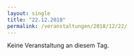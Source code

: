 ```yaml
---
layout: single
title: "22.12.2018"
permalink: /veranstaltungen/2018/12/22/
---
```


Keine Veranstaltung an diesem Tag.
